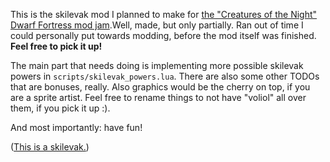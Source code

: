 This is the skilevak mod I planned to make for [the "Creatures of the Night" Dwarf Fortress mod jam](https://itch.io/jam/creatures-of-the-night).Well, made, but only partially. Ran out of time I could personally put towards modding, before the mod itself was finished. **Feel free to pick it up!**

The main part that needs doing is implementing more possible skilevak powers in `scripts/skilevak_powers.lua`. There are also some other TODOs that are bonuses, really. Also graphics would be the cherry on top, if you are a sprite artist. Feel free to rename things to not have "voliol" all over them, if you pick it up :). 

And most importantly: have fun!

([This is a skilevak.](https://bogleech.com/halloween/hall12-skilevaks))
